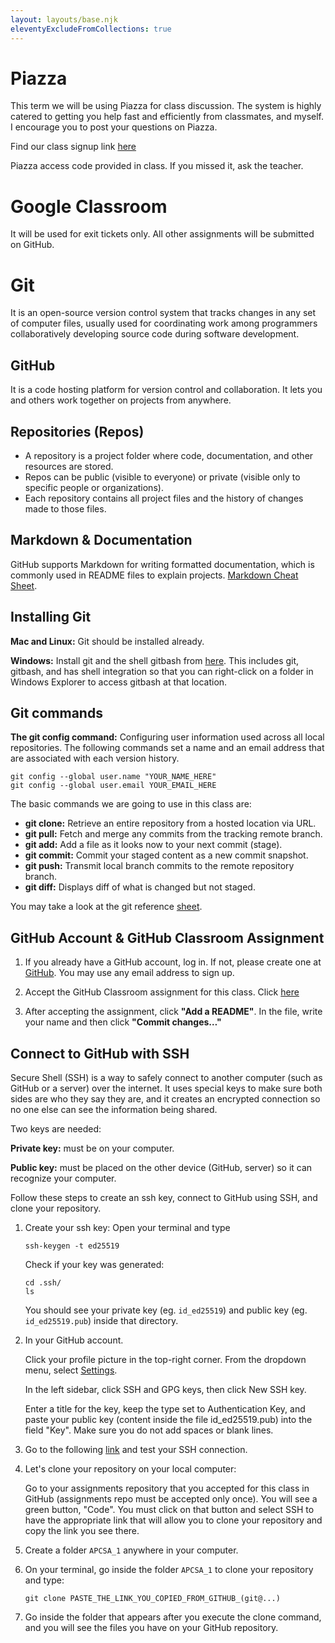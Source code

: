 ```yaml
---
layout: layouts/base.njk
eleventyExcludeFromCollections: true
---
```


# Piazza
This term we will be using Piazza for class discussion. The system is highly catered to getting you help fast and efficiently from classmates, and myself. I encourage you to post your questions on Piazza.

Find our class signup link [here](https://piazza.com/stuyvesant_high_school/fall2025/mks21x)

Piazza access code provided in class. If you missed it, ask the teacher.

# Google Classroom
It will be used for exit tickets only. All other assignments will be submitted on GitHub.

# Git
It is an open-source version control system that tracks changes in any set of computer files, usually used for coordinating work among programmers collaboratively developing source code during software development.

## GitHub
It is a code hosting platform for version control and collaboration. It lets you and others work together on projects from anywhere. 

## Repositories (Repos)
- A repository is a project folder where code, documentation, and other resources are stored.
- Repos can be public (visible to everyone) or private (visible only to specific people or organizations).
- Each repository contains all project files and the history of changes made to those files.

## Markdown & Documentation

GitHub supports Markdown for writing formatted documentation, which is commonly used in README files to explain projects. [Markdown Cheat Sheet](https://www.markdownguide.org/cheat-sheet/).

## Installing Git
**Mac and Linux:** Git should be installed already.

**Windows:** Install git and the shell gitbash from [here](https://gitforwindows.org/). This includes git, gitbash, and has shell integration so that you can right-click on a folder in Windows Explorer to access gitbash at that location.

## Git commands
**The git config command:** Configuring user information used across all local repositories. The following commands set a name and an email address that are associated with each version history.

```
git config --global user.name "YOUR_NAME_HERE"
git config --global user.email YOUR_EMAIL_HERE
```

The basic commands we are going to use in this class are:

- **git clone:** Retrieve an entire repository from a hosted location via URL.
- **git pull:** Fetch and merge any commits from the tracking remote branch.
- **git add:** Add a file as it looks now to your next commit (stage).
- **git commit:** Commit your staged content as a new commit snapshot.
- **git push:** Transmit local branch commits to the remote repository branch.
- **git diff:** Displays diff of what is changed but not staged.

You may take a look at the git reference [sheet](https://education.github.com/git-cheat-sheet-education.pdf).

## GitHub Account & GitHub   Classroom Assignment

1. If you already have a GitHub account, log in. If not, please create one at [GitHub](https://github.com/). You may use any email address to sign up.

2. Accept the GitHub Classroom assignment for this class. Click [here](https://classroom.github.com/a/7uOc3gJB)

3. After accepting the assignment, click **"Add a README"**. In the file, write your name and then click **"Commit changes…"**

## Connect to GitHub with SSH

Secure Shell (SSH) is a way to safely connect to another computer (such as GitHub or a server) over the internet. It uses special keys to make sure both sides are who they say they are, and it creates an encrypted connection so no one else can see the information being shared.

Two keys are needed:

**Private key:** must be on your computer.

**Public key:** must be placed on the other device (GitHub, server) so it can recognize your computer.


Follow these steps to create an ssh key, connect to GitHub using SSH, and clone your repository.

1. Create your ssh key: Open your terminal and type

    `ssh-keygen -t ed25519`

    Check if your key was generated:
    ```
    cd .ssh/
    ls
    ```
    You should see your private key (eg. `id_ed25519`) and public key (eg. `id_ed25519.pub`) inside that directory.

2. In your GitHub account.

    Click your profile picture in the top-right corner. From the dropdown menu, select [Settings](https://github.com/settings/keys).

    In the left sidebar, click SSH and GPG keys, then click New SSH key.

    Enter a title for the key, keep the type set to Authentication Key, and paste your public key (content inside the file id_ed25519.pub) into the field "Key". Make sure you do not add spaces or blank lines.

3. Go to the following [link](https://docs.github.com/en/authentication/connecting-to-github-with-ssh/testing-your-ssh-connection) and test your SSH connection.

4. Let's clone your repository on your local computer:

    Go to your assignments repository that you accepted for this class in GitHub (assignments repo must be accepted only once). You will see a green button, "Code". You must click on that button and select SSH to have the appropriate link that will allow you to clone your repository and copy the link you see there.

5. Create a folder `APCSA_1` anywhere in your computer.
   
6. On your terminal, go inside the folder `APCSA_1` to clone your repository and type:
    ```
    git clone PASTE_THE_LINK_YOU_COPIED_FROM_GITHUB_(git@...)
    ```

7. Go inside the folder that appears after you execute the clone command, and you will see the files you have on your GitHub repository.
